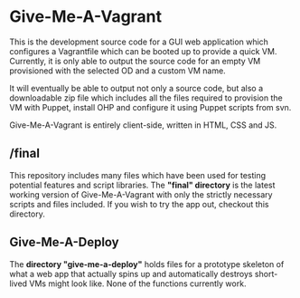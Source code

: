 Give-Me-A-Vagrant
=================

This is the development source code for a GUI web application which configures a Vagrantfile which can be booted up to provide a quick VM.
Currently, it is only able to output the source code for an empty VM provisioned with the selected OD and a custom VM name.

It will eventually be able to output not only a source code, but also a downloadable zip file which includes all the files required to provision the VM with Puppet, install OHP and configure it using Puppet scripts from svn.

Give-Me-A-Vagrant is entirely client-side, written in HTML, CSS and JS.

/final
------

This repository includes many files which have been used for testing potential features and script libraries. The **"final" directory** is the latest working version of Give-Me-A-Vagrant with only the strictly necessary scripts and files included. If you wish to try the app out, checkout this directory.

Give-Me-A-Deploy
----------------

The **directory "give-me-a-deploy"** holds files for a prototype skeleton of what a web app that actually spins up and automatically destroys short-lived VMs might look like. None of the functions currently work.

